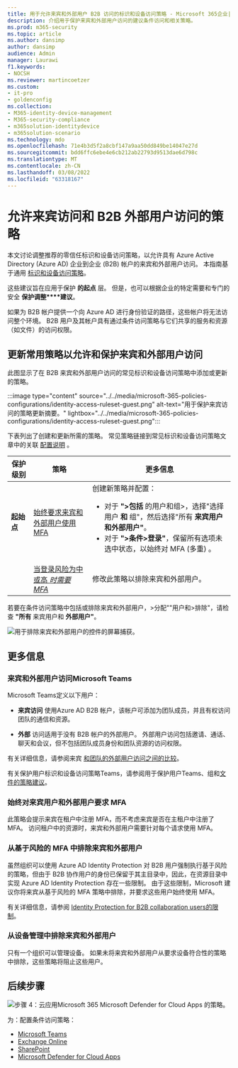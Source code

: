 ```yaml
---
title: 用于允许来宾和外部用户 B2B 访问的标识和设备访问策略 - Microsoft 365企业|Microsoft Docs
description: 介绍用于保护来宾和外部用户访问的建议条件访问和相关策略。
ms.prod: m365-security
ms.topic: article
ms.author: dansimp
author: dansimp
audience: Admin
manager: Laurawi
f1.keywords:
- NOCSH
ms.reviewer: martincoetzer
ms.custom:
- it-pro
- goldenconfig
ms.collection:
- M365-identity-device-management
- M365-security-compliance
- m365solution-identitydevice
- m365solution-scenario
ms.technology: mdo
ms.openlocfilehash: 71e4b3d5f2a8cbf147a9aa50dd849be14047e27d
ms.sourcegitcommit: bdd6ffc6ebe4e6cb212ab22793d9513dae6d798c
ms.translationtype: MT
ms.contentlocale: zh-CN
ms.lasthandoff: 03/08/2022
ms.locfileid: "63318167"
---
```

# <a name="policies-for-allowing-guest-access-and-b2b-external-user-access"></a>允许来宾访问和 B2B 外部用户访问的策略

本文讨论调整推荐的零信任标识和设备访问策略，以允许具有 Azure Active Directory (Azure AD) 企业到企业 (B2B) 帐户的来宾和外部用户访问。 本指南基于通用 [标识和设备访问策略](identity-access-policies.md)。

这些建议旨在应用于保护 **的起点** 层。 但是，也可以根据企业的特定需要和专门的安全 **保护调整****建议**。

如果为 B2B 帐户提供一个向 Azure AD 进行身份验证的路径，这些帐户将无法访问整个环境。 B2B 用户及其帐户具有通过条件访问策略与它们共享的服务和资源（如文件）的访问权限。

## <a name="updating-the-common-policies-to-allow-and-protect-guests-and-external-user-access"></a>更新常用策略以允许和保护来宾和外部用户访问

此图显示了在 B2B 来宾和外部用户访问的常见标识和设备访问策略中添加或更新的策略。

:::image type="content" source="../../media/microsoft-365-policies-configurations/identity-access-ruleset-guest.png" alt-text="用于保护来宾访问的策略更新摘要。" lightbox="../../media/microsoft-365-policies-configurations/identity-access-ruleset-guest.png":::

下表列出了创建和更新所需的策略。 常见策略链接到常见标识和设备访问策略文章中的关联 [配置说明](identity-access-policies.md) 。

|保护级别|策略|更多信息|
|---|---|---|
|**起始点**|[始终要求来宾和外部用户使用 MFA](identity-access-policies.md#require-mfa-based-on-sign-in-risk)|创建新策略并配置： <ul><li>对于 **">包括** 的用户和组>，选择"选择用户 **和** 组"，然后选择"所有 **来宾用户和外部用户"**。</li><li>对于 **">条件>登录"**，保留所有选项未选中状态，以始终对 MFA (多重) 。</li></ul>|
||[当登录风险为中或高 *时需要 MFA*](identity-access-policies.md#require-mfa-based-on-sign-in-risk)|修改此策略以排除来宾和外部用户。|

若要在条件访问策略中包括或排除来宾和外部用户，>分配""用户和>排除"，请检查 **"所有** 来宾用户和 **外部用户"**。

![用于排除来宾和外部用户的控件的屏幕捕获。](../../media/microsoft-365-policies-configurations/identity-access-exclude-guests-ui.png)

## <a name="more-information"></a>更多信息

### <a name="guests-and-external-user-access-with-microsoft-teams"></a>来宾和外部用户访问Microsoft Teams

Microsoft Teams定义以下用户：

- **来宾访问** 使用Azure AD B2B 帐户，该帐户可添加为团队成员，并且有权访问团队的通信和资源。

- **外部** 访问适用于没有 B2B 帐户的外部用户。 外部用户访问包括邀请、通话、聊天和会议，但不包括团队成员身份和团队资源的访问权限。

有关详细信息，请参阅来宾 [和团队的外部用户访问之间的比较](/microsoftteams/communicate-with-users-from-other-organizations#compare-external-and-guest-access)。

有关保护用户标识和设备访问策略Teams，请参阅用于保护用户Teams、组和[文件的策略建议](teams-access-policies.md)。

### <a name="require-mfa-always-for-guest-and-external-users"></a>始终对来宾用户和外部用户要求 MFA

此策略会提示来宾在租户中注册 MFA，而不考虑来宾是否在主租户中注册了 MFA。 访问租户中的资源时，来宾和外部用户需要针对每个请求使用 MFA。

### <a name="excluding-guests-and-external-users-from-risk-based-mfa"></a>从基于风险的 MFA 中排除来宾和外部用户

虽然组织可以使用 Azure AD Identity Protection 对 B2B 用户强制执行基于风险的策略，但由于 B2B 协作用户的身份已保留于其主目录中，因此，在资源目录中实现 Azure AD Identity Protection 存在一些限制。 由于这些限制，Microsoft 建议你将来宾从基于风险的 MFA 策略中排除，并要求这些用户始终使用 MFA。

有关详细信息，请参阅 [Identity Protection for B2B collaboration users的限制](/azure/active-directory/identity-protection/concept-identity-protection-b2b#limitations-of-identity-protection-for-b2b-collaboration-users)。

### <a name="excluding-guests-and-external-users-from-device-management"></a>从设备管理中排除来宾和外部用户

只有一个组织可以管理设备。 如果未将来宾和外部用户从要求设备符合性的策略中排除，这些策略将阻止这些用户。

## <a name="next-step"></a>后续步骤

![步骤 4：云应用Microsoft 365 Microsoft Defender for Cloud Apps 的策略。](../../media/microsoft-365-policies-configurations/identity-device-access-steps-next-step-4.png)

为：配置条件访问策略：

- [Microsoft Teams](teams-access-policies.md)
- [Exchange Online](secure-email-recommended-policies.md)
- [SharePoint](sharepoint-file-access-policies.md)
- [Microsoft Defender for Cloud Apps](mcas-saas-access-policies.md)
 
